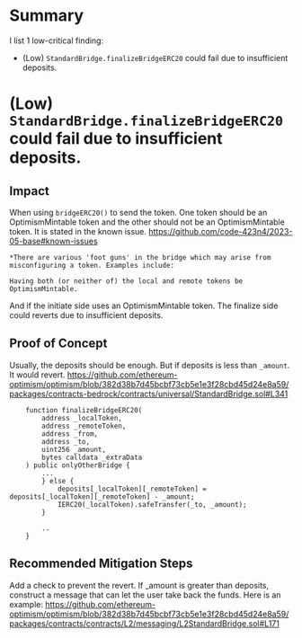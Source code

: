 # Summary

I list 1 low-critical finding:
* (Low)  `StandardBridge.finalizeBridgeERC20` could fail due to insufficient deposits. 

# (Low)  `StandardBridge.finalizeBridgeERC20` could fail due to insufficient deposits. 

## Impact

When using `bridgeERC20()` to send the token. One token should be an OptimismMintable token and the other should not be an OptimismMintable token. It is stated in the known issue.
https://github.com/code-423n4/2023-05-base#known-issues
```text
*There are various 'foot guns' in the bridge which may arise from misconfiguring a token. Examples include:

Having both (or neither of) the local and remote tokens be OptimismMintable.
```

And if the initiate side uses an OptimismMintable token. The finalize side could reverts due to insufficient deposits.


## Proof of Concept

Usually, the deposits should be enough. But if deposits is less than `_amount`. It would revert.
https://github.com/ethereum-optimism/optimism/blob/382d38b7d45bcbf73cb5e1e3f28cbd45d24e8a59/packages/contracts-bedrock/contracts/universal/StandardBridge.sol#L341
```solidity
    function finalizeBridgeERC20(
        address _localToken,
        address _remoteToken,
        address _from,
        address _to,
        uint256 _amount,
        bytes calldata _extraData
    ) public onlyOtherBridge {
        ...
        } else {
            deposits[_localToken][_remoteToken] = deposits[_localToken][_remoteToken] - _amount;
            IERC20(_localToken).safeTransfer(_to, _amount);
        }

        ..
    }
```




## Recommended Mitigation Steps

Add a check to prevent the revert. If _amount is greater than deposits, construct a message that can let the user take back the funds.
Here is an example:
https://github.com/ethereum-optimism/optimism/blob/382d38b7d45bcbf73cb5e1e3f28cbd45d24e8a59/packages/contracts/contracts/L2/messaging/L2StandardBridge.sol#L171
